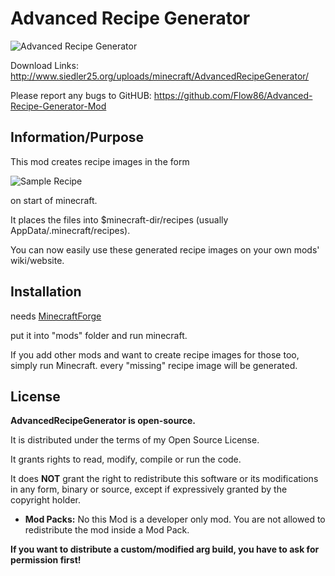 # Advanced Recipe Generator

   ![Advanced Recipe Generator](resources/assets/arg/logo.png "Advanced Recipe Generator")

   Download Links:   http://www.siedler25.org/uploads/minecraft/AdvancedRecipeGenerator/

   Please report any bugs to GitHUB: https://github.com/Flow86/Advanced-Recipe-Generator-Mod

## Information/Purpose

   This mod creates recipe images in the form
   
   ![Sample Recipe](resources/assets/arg/textures/gui/crafting.png "Sample Recipe")
   
   on start of minecraft.
   
   It places the files into $minecraft-dir/recipes (usually AppData/.minecraft/recipes).
   
   You can now easily use these generated recipe images on your own mods' wiki/website.

## Installation

   needs [MinecraftForge](https://github.com/MinecraftForge/MinecraftForge)
   
   put it into "mods" folder and run minecraft.
   
   If you add other mods and want to create recipe images for those too, simply run Minecraft. every "missing" recipe image will be generated.
   
## License

   **AdvancedRecipeGenerator is open-source.**

   It is distributed under the terms of my Open Source License.

   It grants rights to read, modify, compile or run the code.

   It does **NOT** grant the right to redistribute this software or its
   modifications in any form, binary or source, except if expressively
   granted by the copyright holder.

   * **Mod Packs:**
      No this Mod is a developer only mod. You are not allowed to redistribute the mod inside a Mod Pack.

   **If you want to distribute a custom/modified arg build, you have to ask for permission first!**
